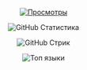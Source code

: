 <p align="center">
  <a href="https://github.com/Ultra119">
    <img src="https://komarev.com/ghpvc/?username=Ultra119&color=0e75b6&style=flat" alt="Просмотры" />
  </a>
</p>

<p align="center">
  <img src="https://github-readme-stats.vercel.app/api?username=Ultra119&show_icons=true&theme=radical" alt="GitHub Статистика" />
</p>

<p align="center">
  <img src="https://github-readme-streak-stats.herokuapp.com/?user=Ultra119&theme=radical" alt="GitHub Стрик" />
</p>

<p align="center">
  <img src="https://github-readme-stats.vercel.app/api/top-langs/?username=Ultra119&layout=compact&theme=radical" alt="Топ языки" />
</p>